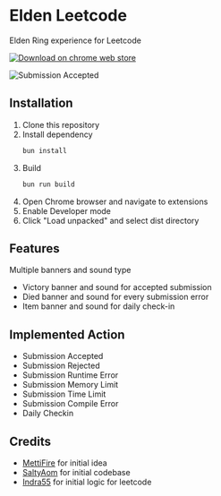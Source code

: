 # Elden Leetcode

Elden Ring experience for Leetcode

[![Download on chrome web store](https://developer.chrome.com/static/docs/webstore/branding/image/206x58-chrome-web-043497a3d766e.png)](https://chromewebstore.google.com/detail/elden-leetcode/nnaomgihamimombjjofcbhhmbidebjnb)

![Submission Accepted](https://github.com/user-attachments/assets/baec03b9-eadd-4388-a2c4-c1ce9b52c405)

## Installation

1. Clone this repository
2. Install dependency
    ```bash
    bun install
    ```
3. Build
    ```bash
    bun run build
    ```
4. Open Chrome browser and navigate to extensions
5. Enable Developer mode
6. Click "Load unpacked" and select dist directory

## Features

Multiple banners and sound type

-   Victory banner and sound for accepted submission
-   Died banner and sound for every submission error
-   Item banner and sound for daily check-in

## Implemented Action

-   Submission Accepted
-   Submission Rejected
-   Submission Runtime Error
-   Submission Memory Limit
-   Submission Time Limit
-   Submission Compile Error
-   Daily Checkin

## Credits

-   [MettiFire](https://github.com/MettiFire) for initial idea
-   [SaltyAom](https://github.com/SaltyAom) for initial codebase
-   [Indra55](https://github.com/Indra55) for initial logic for leetcode
